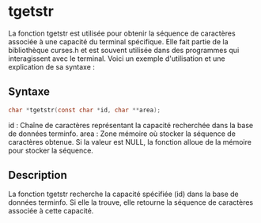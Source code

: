 # tgetstr

La fonction tgetstr est utilisée pour obtenir la séquence de caractères associée à une capacité du terminal spécifique. Elle fait partie de la bibliothèque curses.h et est souvent utilisée dans des programmes qui interagissent avec le terminal. Voici un exemple d'utilisation et une explication de sa syntaxe :

## Syntaxe

```h
char *tgetstr(const char *id, char **area);
```

id : Chaîne de caractères représentant la capacité recherchée dans la base de données terminfo.
area : Zone mémoire où stocker la séquence de caractères obtenue. Si la valeur est NULL, la fonction alloue de la mémoire pour stocker la séquence.

## Description

La fonction tgetstr recherche la capacité spécifiée (id) dans la base de données terminfo. Si elle la trouve, elle retourne la séquence de caractères associée à cette capacité.